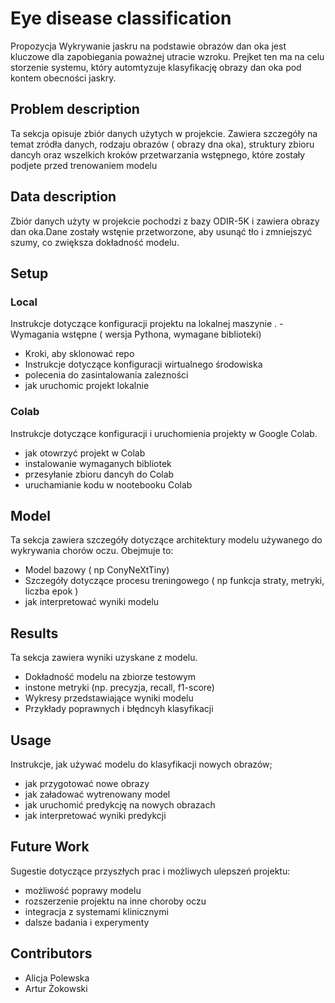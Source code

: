 # Eye disease classification

Propozycja 
Wykrywanie jaskru na podstawie obrazów dan oka jest kluczowe dla zapobiegania poważnej utracie wzroku. Prejket ten ma na celu storzenie systemu, który automtyzuje klasyfikację obrazy dan oka pod kontem obecności jaskry.

## Problem description
Ta sekcja opisuje zbiór danych użytych w projekcie. Zawiera szczegóły na temat zródła danych, rodzaju obrazów ( obrazy dna oka), struktury zbioru dancyh oraz wszelkich kroków przetwarzania wstępnego, które zostały podjete przed trenowaniem modelu

## Data description
Zbiór danych użyty w projekcie pochodzi z bazy ODIR-5K i zawiera obrazy dan oka.Dane zostały wstęnie przetworzone, aby usunąć tło i zmniejszyć szumy, co zwiększa dokładność modelu.

## Setup
### Local
Instrukcje dotyczące konfiguracji projektu na lokalnej maszynie .
-Wymagania wstępne ( wersja Pythona, wymagane biblioteki)
- Kroki, aby sklonować repo
- Instrukcje dotyczące konfiguracji wirtualnego środowiska
- polecenia do zasintalowania zalezności 
- jak uruchomic projekt lokalnie

### Colab
Instrukcje dotyczące konfiguracji i uruchomienia projekty w Google Colab. 
- jak otowrzyć projekt w Colab
- instalowanie wymaganych bibliotek
- przesyłanie zbioru dancyh do Colab
- uruchamianie kodu w nootebooku Colab

## Model
Ta sekcja zawiera szczegóły dotyczące architektury modelu używanego do wykrywania chorów oczu. Obejmuje to:
- Model bazowy ( np ConyNeXtTiny)
- Szczegóły dotyczące procesu treningowego ( np funkcja straty, metryki, liczba epok )
- jak interpretować wyniki modelu
## Results 
Ta sekcja zawiera wyniki uzyskane z modelu. 
- Dokładność modelu na zbiorze testowym
- instone metryki (np. precyzja, recall, f1-score)
- Wykresy przedstawiające wyniki modelu
- Przykłady poprawnych i błędncyh klasyfikacji 
## Usage
Instrukcje, jak używać modelu do klasyfikacji nowych obrazów;
- jak przygotować nowe obrazy 
- jak załadować wytrenowany model
- jak uruchomić predykcję na nowych obrazach
- jak interpretować wyniki predykcji
## Future Work
Sugestie dotyczące przyszłych prac i możliwych ulepszeń projektu:
- możliwość poprawy modelu
- rozszerzenie projektu na inne choroby oczu
- integracja z systemami klinicznymi 
- dalsze badania i experymenty
  
## Contributors
- Alicja Polewska 
- Artur Żokowski 
